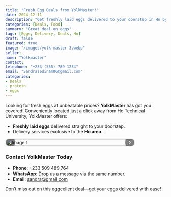 ```yaml
---
title: "Fresh Egg Deals from YolkMaster!"
date: 2024-12-11
description: "Get freshly laid eggs delivered to your doorstep in Ho by YolkMaster. Affordable prices and convenient delivery."
categories: [Deals, Food]
summary: "Great deal on eggs"
tags: [Eggs, Delivery, Deals, Ho]
draft: false
featured: true
image: "/images/yolk-master-3.webp"
seller:
name: "Yolkmaster"
contact:
telephone: "+233 (555) 789-1234"
email: "Sandrasedinam06@gmail.com"
categories:
- Deals
- protein
- eggs
---
```

 <style>
        .carousel {
            width: 80%;
            max-width: 600px;
            overflow: hidden;
            position: relative;
            border: 2px solid #ddd;
            border-radius: 10px;
        }
        .carousel-track {
            display: flex;
            transition: transform 0.5s ease-in-out;
        }
        .carousel-slide {
            min-width: 100%;
            box-sizing: border-box;
        }
        .carousel-slide img {
            width: 100%;
            display: block;
        }
        .carousel-controls {
            position: absolute;
            top: 50%;
            width: 100%;
            display: flex;
            justify-content: space-between;
            transform: translateY(-50%);
        }
        .carousel-button {
            background-color: rgba(0, 0, 0, 0.5);
            border: none;
            color: white;
            font-size: 1.5rem;
            cursor: pointer;
            padding: 10px;
            border-radius: 50%;
            outline: none;
        }
        .carousel-button:hover {
            background-color: rgba(0, 0, 0, 0.7);
        }
    </style>




Looking for fresh eggs at unbeatable prices? **YolkMaster** has got you covered! Conveniently located just a click away from Ho Technical University, YolkMaster offers:  
- **Freshly laid eggs** delivered straight to your doorstep.  
- Delivery services exclusive to the **Ho area**.  


<div class="carousel">
    <div class="carousel-track">
        <div class="carousel-slide">
            <img src="/images/yolk-master-1.webp" alt="Image 1">
        </div>
        <div class="carousel-slide">
            <img src="/images/yolk-master-2.webp" alt="Image 2">
        </div>
        <div class="carousel-slide">
            <img src="/images/yolk-master-3.webp" alt="Image 3">
        </div>
        <div class="carousel-slide">
            <img src="/images/yolk-master-4.webp" alt="Image 4">
        </div>
    </div>
    <div class="carousel-controls">
        <button class="carousel-button" id="prev">&#8249;</button>
        <button class="carousel-button" id="next">&#8250;</button>
    </div>
</div>

<script>
    const track = document.querySelector('.carousel-track');
    const slides = Array.from(track.children);
    const nextButton = document.getElementById('next');
    const prevButton = document.getElementById('prev');

    let currentSlideIndex = 0;

    nextButton.addEventListener('click', () => {
        currentSlideIndex = (currentSlideIndex + 1) % slides.length;
        updateCarousel();
    });

    prevButton.addEventListener('click', () => {
        currentSlideIndex = (currentSlideIndex - 1 + slides.length) % slides.length;
        updateCarousel();
    });

    function updateCarousel() {
        const slideWidth = slides[0].getBoundingClientRect().width;
        track.style.transform = `translateX(-${currentSlideIndex * slideWidth}px)`;
    }
</script>

</body>
</html>

### Contact YolkMaster Today
- **Phone**: +233 509 489 764  
- **WhatsApp**: Drop us a message via the same number.  
- **Email**: sandra@gmail.com  

Don’t miss out on this eggcellent deal—get your eggs delivered with ease!

